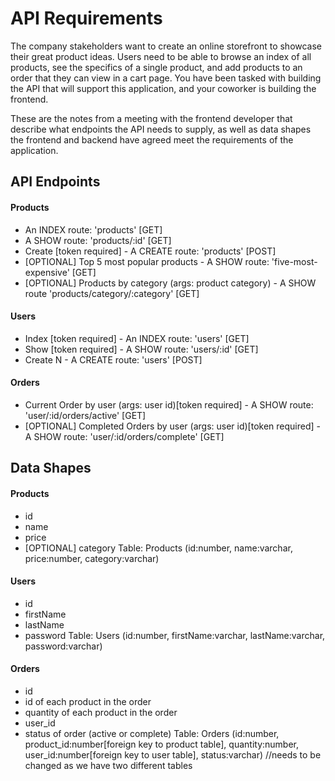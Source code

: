 # API Requirements

The company stakeholders want to create an online storefront to showcase their great product ideas. Users need to be able to browse an index of all products, see the specifics of a single product, and add products to an order that they can view in a cart page. You have been tasked with building the API that will support this application, and your coworker is building the frontend.

These are the notes from a meeting with the frontend developer that describe what endpoints the API needs to supply, as well as data shapes the frontend and backend have agreed meet the requirements of the application.

## API Endpoints

#### Products

- An INDEX route: 'products' [GET]
- A SHOW route: 'products/:id' [GET]
- Create [token required] - A CREATE route: 'products' [POST]
- [OPTIONAL] Top 5 most popular products - A SHOW route: 'five-most-expensive' [GET]
- [OPTIONAL] Products by category (args: product category) - A SHOW route 'products/category/:category' [GET]

#### Users

- Index [token required] - An INDEX route: 'users' [GET]
- Show [token required] - A SHOW route: 'users/:id' [GET]
- Create N - A CREATE route: 'users' [POST]

#### Orders

- Current Order by user (args: user id)[token required] - A SHOW route: 'user/:id/orders/active' [GET]
- [OPTIONAL] Completed Orders by user (args: user id)[token required] - A SHOW route: 'user/:id/orders/complete' [GET]

## Data Shapes

#### Products

- id
- name
- price
- [OPTIONAL] category
  Table: Products (id:number, name:varchar, price:number, category:varchar)

#### Users

- id
- firstName
- lastName
- password
  Table: Users (id:number, firstName:varchar, lastName:varchar, password:varchar)

#### Orders

- id
- id of each product in the order
- quantity of each product in the order
- user_id
- status of order (active or complete)
  Table: Orders (id:number, product_id:number[foreign key to product table], quantity:number, user_id:number[foreign key to user table], status:varchar)
  //needs to be changed as we have two different tables
